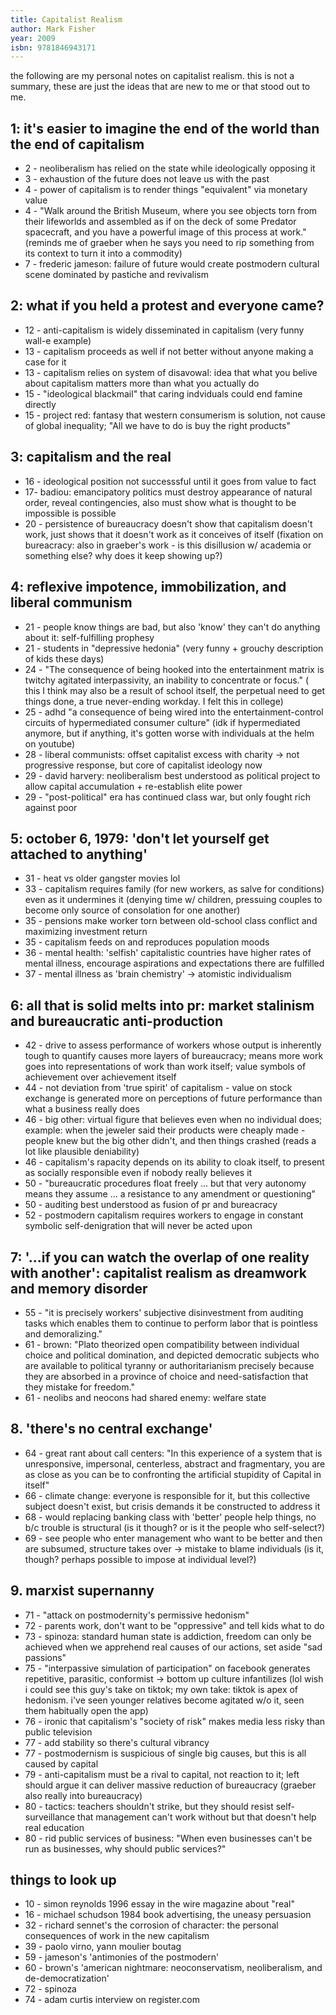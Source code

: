 ```yaml
---
title: Capitalist Realism
author: Mark Fisher
year: 2009
isbn: 9781846943171
---
```


the following are my personal notes on capitalist realism. this is not a
summary, these are just the ideas that are new to me or that stood out to me.

## 1: it's easier to imagine the end of the world than the end of capitalism
- 2 - neoliberalism has relied on the state while ideologically opposing it
- 3 - exhaustion of the future does not leave us with the past
- 4 - power of capitalism is to render things "equivalent" via monetary value
- 4 - "Walk around the British Museum, where you see objects torn from their
    lifeworlds and assembled as if on the deck of some Predator spacecraft, and
    you have a powerful image of this process at work." (reminds me of graeber
    when he says you need to rip something from its context to turn it into a
    commodity)
- 7 - frederic jameson: failure of future would create postmodern cultural scene
    dominated by pastiche and revivalism

## 2: what if you held a protest and everyone came?
- 12 - anti-capitalism is widely disseminated in capitalism (very funny wall-e
    example)
- 13 - capitalism proceeds as well if not better without anyone making a case
    for it
- 13 - capitalism relies on system of disavowal: idea that what you belive about
    capitalism matters more than what you actually do
- 15 - "ideological blackmail" that caring indviduals could end famine directly
- 15 - project red: fantasy that western consumerism is solution, not cause of
    global inequality; "All we have to do is buy the right products"

## 3: capitalism and the real
- 16 - ideological position not successsful until it goes from value to fact
- 17- badiou: emancipatory politics must destroy appearance of natural order,
    reveal contingencies, also must show what is thought to be impossible is
    possible
- 20 - persistence of bureaucracy doesn't show that capitalism doesn't work,
    just shows that it doesn't work as it conceives of itself (fixation on
    bureacracy: also in graeber's work - is this disillusion w/ academia or
    something else? why does it keep showing up?)

## 4: reflexive impotence, immobilization, and liberal communism
- 21 - people know things are bad, but also 'know' they can't do anything about
    it: self-fulfilling prophesy
- 21 - students in "depressive hedonia" (very funny + grouchy description of
    kids these days)
- 24 - "The consequence of being hooked into the entertainment matrix is
    twitchy agitated interpassivity, an inability to concentrate or focus." (
    this I think may also be a result of school itself, the perpetual need to
    get things done, a true never-ending workday. I felt this in college)
- 25 - adhd "a consequence of being wired into the entertainment-control
    circuits of hypermediated consumer culture" (idk if hypermediated anymore,
    but if anything, it's gotten worse with individuals at the helm on youtube)
- 28 - liberal communists: offset capitalist excess with charity -> not
    progressive response, but core of capitalist ideology now
- 29 - david harvery: neoliberalism best understood as political project to
    allow capital accumulation + re-establish elite power
- 29 - "post-political" era has continued class war, but only fought rich
    against poor

## 5: october 6, 1979: 'don't let yourself get attached to anything'
- 31 - heat vs older gangster movies lol
- 33 - capitalism requires family (for new workers, as salve for conditions)
    even as it undermines it (denying time w/ children, pressuing couples to
    become only source of consolation for one another)
- 35 - pensions make worker torn between old-school class conflict and
    maximizing investment return
- 35 - capitalism feeds on and reproduces population moods
- 36 - mental health: 'selfish' capitalistic countries have higher rates of
    mental illness, encourage aspirations and expectations there are fulfilled
- 37 - mental illness as 'brain chemistry' -> atomistic individualism

## 6: all that is solid melts into pr: market stalinism and bureaucratic anti-production
- 42 - drive to assess performance of workers whose output is inherently tough
    to quantify causes more layers of bureaucracy; means more work goes into
    representations of work than work itself; value symbols of achievement over
    achievement itself
- 44 - not deviation from 'true spirit' of capitalism - value on stock
    exchange is generated more on perceptions of future performance than what a
    business really does
- 46 - big other: virtual figure that believes even when no individual does;
    example: when the jeweler said their products were cheaply made - people
    knew but the big other didn't, and then things crashed (reads a lot like
    plausible deniability)
- 46 - capitalism's rapacity depends on its ability to cloak itself, to present
    as socially responsible even if nobody really believes it
- 50 - "bureaucratic procedures float freely ... but that very autonomy means
    they assume ... a resistance to any amendment or questioning"
- 50 - auditing best understood as fusion of pr and bureacracy
- 52 - postmodern capitalism requires workers to engage in constant symbolic
    self-denigration that will never be acted upon

## 7: '...if you can watch the overlap of one reality with another': capitalist realism as dreamwork and memory disorder
- 55 - "it is precisely workers' subjective disinvestment from auditing tasks
    which enables them to continue to perform labor that is pointless and
    demoralizing."
- 61 - brown: "Plato theorized open compatibility between individual choice and
    political domination, and depicted democratic subjects who are available to
    political tyranny or authoritarianism precisely because they are absorbed in
    a province of choice and need-satisfaction that they mistake for freedom."
- 61 - neolibs and neocons had shared enemy: welfare state

## 8. 'there's no central exchange'
- 64 - great rant about call centers: "In this experience of a system that is
    unresponsive, impersonal, centerless, abstract and fragmentary, you are as
    close as you can be to confronting the artificial stupidity of Capital in
    itself"
- 66 - climate change: everyone is responsible for it, but this collective
    subject doesn't exist, but crisis demands it be constructed to address it
- 68 - would replacing banking class with 'better' people help things, no b/c
    trouble is structural (is it though? or is it the people who self-select?)
- 69 - see people who enter management who want to be better and then are
    subsumed, structure takes over -> mistake to blame individuals (is it,
    though? perhaps possible to impose at individual level?)

## 9. marxist supernanny
- 71 - "attack on postmodernity's permissive hedonism"
- 72 - parents work, don't want to be "oppressive" and tell kids what to do
- 73 - spinoza: standard human state is addiction, freedom can only be achieved
    when we apprehend real causes of our actions, set aside "sad passions"
- 75 - "interpassive simulation of participation" on facebook generates
    repetitive, parasitic, conformist -> bottom up culture infantilizes (lol
    wish i could see this guy's take on tiktok; my own take: tiktok is apex of
    hedonism. i've seen younger relatives become agitated w/o it, seen them
    habitually open the app)
- 76 - ironic that capitalism's "society of risk" makes media less risky than
    public television
- 77 - add stability so there's cultural vibrancy
- 77 - postmodernism is suspicious of single big causes, but this is all caused
    by capital
- 79 - anti-capitalism must be a rival to capital, not reaction to it; left
    should argue it can deliver massive reduction of bureaucracy (graeber also
    really into bureaucracy)
- 80 - tactics: teachers shouldn't strike, but they should resist self-
    surveillance that management can't work without but that doesn't help real
    education
- 80 - rid public services of business: "When even businesses can't be run as
    businesses, why should public services?"

## things to look up
- 10 - simon reynolds 1996 essay in the wire magazine about "real"
- 16 - michael schudson 1984 book advertising, the uneasy persuasion
- 32 - richard sennet's the corrosion of character: the personal consequences of
    work in the new capitalism
- 39 - paolo virno, yann moulier boutag
- 59 - jameson's 'antimonies of the postmodern'
- 60 - brown's 'american nightmare: neoconservatism, neoliberalism, and
    de-democratization'
- 72 - spinoza 
- 74 - adam curtis interview on register.com
